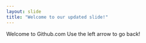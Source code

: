 ```yaml
---
layout: slide
title: "Welcome to our updated slide!"
---
```

Welcome to Github.com
Use the left arrow to go back!
